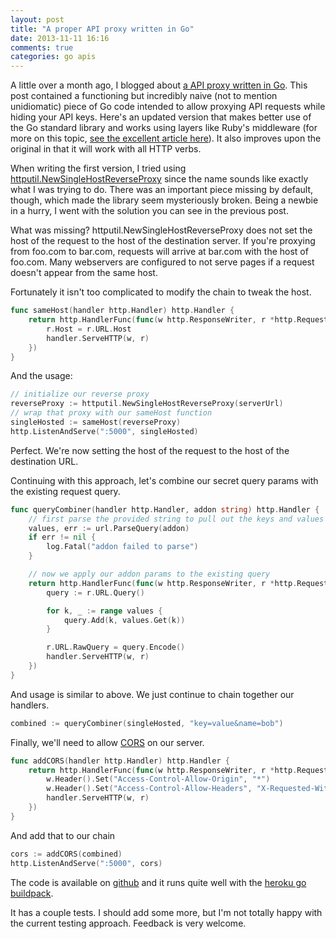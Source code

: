 ```yaml
---
layout: post
title: "A proper API proxy written in Go"
date: 2013-11-11 16:16
comments: true
categories: go apis
---
```


A little over a month ago, I blogged about [a API proxy written in Go][oldpost]. This post contained a functioning but incredibly naive (not to mention unidiomatic) piece of Go code intended to allow proxying API requests while hiding your API keys. Here's an updated version that makes better use of the Go standard library and works using layers like Ruby's middleware (for more on this topic, [see the excellent article here][middleware]). It also improves upon the original in that it will work with all HTTP verbs.

When writing the first version, I tried using [httputil.NewSingleHostReverseProxy][revproxy] since the name sounds like exactly what I was trying to do. There was an important piece missing by default, though, which made the library seem mysteriously broken. Being a newbie in a hurry, I went with the solution you can see in the previous post.

What was missing? httputil.NewSingleHostReverseProxy does not set the host of the request to the host of the destination server. If you're proxying from foo.com to bar.com, requests will arrive at bar.com with the host of foo.com. Many webservers are configured to not serve pages if a request doesn't appear from the same host.

Fortunately it isn't too complicated to modify the chain to tweak the host.

``` go
func sameHost(handler http.Handler) http.Handler {
	return http.HandlerFunc(func(w http.ResponseWriter, r *http.Request) {
		r.Host = r.URL.Host
		handler.ServeHTTP(w, r)
	})
}

```

And the usage:
``` go
// initialize our reverse proxy
reverseProxy := httputil.NewSingleHostReverseProxy(serverUrl)
// wrap that proxy with our sameHost function
singleHosted := sameHost(reverseProxy)
http.ListenAndServe(":5000", singleHosted)
```

Perfect. We're now setting the host of the request to the host of the destination URL.

Continuing with this approach, let's combine our secret query params with the existing request query.

``` go
func queryCombiner(handler http.Handler, addon string) http.Handler {
	// first parse the provided string to pull out the keys and values
	values, err := url.ParseQuery(addon)
	if err != nil {
		log.Fatal("addon failed to parse")
	}

	// now we apply our addon params to the existing query
	return http.HandlerFunc(func(w http.ResponseWriter, r *http.Request) {
		query := r.URL.Query()

		for k, _ := range values {
			query.Add(k, values.Get(k))
		}

		r.URL.RawQuery = query.Encode()
		handler.ServeHTTP(w, r)
	})
}
```

And usage is similar to above. We just continue to chain together our handlers.

``` go
combined := queryCombiner(singleHosted, "key=value&name=bob")
```

Finally, we'll need to allow [CORS][cors] on our server.

``` go
func addCORS(handler http.Handler) http.Handler {
	return http.HandlerFunc(func(w http.ResponseWriter, r *http.Request) {
		w.Header().Set("Access-Control-Allow-Origin", "*")
		w.Header().Set("Access-Control-Allow-Headers", "X-Requested-With")
		handler.ServeHTTP(w, r)
	})
}
```

And add that to our chain

``` go
cors := addCORS(combined)
http.ListenAndServe(":5000", cors)
```

The code is available on [github][gh] and it runs quite well with the [heroku go buildpack][hb].

It has a couple tests. I should add some more, but I'm not totally happy with the current testing approach. Feedback is very welcome.

[oldpost]: http://blog.semanticart.com/blog/2013/09/23/a-simple-api-proxy-written-in-go/
[middleware]: http://justinas.org/writing-http-middleware-in-go/
[revproxy]: http://golang.org/pkg/net/http/httputil/#NewSingleHostReverseProxy
[cors]: http://en.wikipedia.org/wiki/Cross-origin_resource_sharing
[gh]: https://github.com/semanticart/simpleapiproxy
[hb]: https://github.com/kr/heroku-buildpack-go
